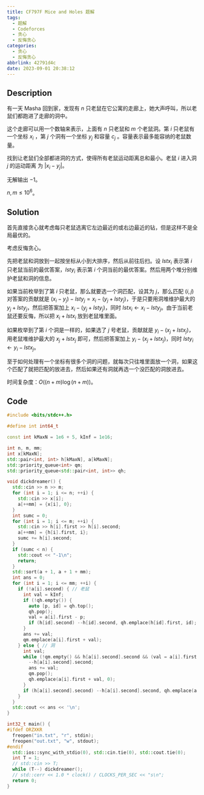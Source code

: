 ```yaml
---
title: CF797F Mice and Holes 题解
tags:
  - 题解
  - Codeforces
  - 贪心
  - 反悔贪心
categories:
  - 贪心
  - 反悔贪心
abbrlink: 42791d4c
date: 2023-09-01 20:38:12
---
```


## Description

有一天 Masha 回到家，发现有 $n$ 只老鼠在它公寓的走廊上，她大声呼叫，所以老鼠们都跑进了走廊的洞中。

这个走廊可以用一个数轴来表示，上面有 $n$ 只老鼠和 $m$ 个老鼠洞。第 $i$ 只老鼠有一个坐标 $x_i$ ，第 $j$ 个洞有一个坐标 $y_j$ 和容量 $c_j$ 。容量表示最多能容纳的老鼠数量。

找到让老鼠们全部都进洞的方式，使得所有老鼠运动距离总和最小。老鼠 $i$ 进入洞 $j$ 的运动距离 为 $|x_i − y_j|$。

无解输出 $-1$。

$n,m\leq 10^6$。

## Solution

首先直接贪心就考虑每只老鼠选离它左边最近的或右边最近的钻，但是这样不是全局最优的。

考虑反悔贪心。

先把老鼠和洞放到一起按坐标从小到大排序，然后从前往后扫。设 $lstx_i$ 表示第 $i$ 只老鼠当前的最优答案，$lsty_i$ 表示第 $i$ 个洞当前的最优答案。然后用两个堆分别维护老鼠和洞的信息。

如果当前枚举到了第 $i$ 只老鼠，那么就要选一个洞匹配，设其为 $j$，那么匹配 $(i,j)$ 对答案的贡献就是 $(x_i-y_j)-lsty_j=x_i-(y_j+lsty_j)$，于是只要用洞堆维护最大的 $y_j+lsty_j$，然后把答案加上 $x_i-(y_j+lsty_j)$，同时 $lstx_i\leftarrow x_i-lsty_j$。由于当前老鼠还要反悔，所以把 $x_i+lstx_i$ 放到老鼠堆里面。

如果枚举到了第 $i$ 个洞是一样的，如果选了 $j$ 号老鼠，贡献就是 $y_i-(x_j+lstx_j)$，用老鼠堆维护最大的 $x_j+lstx_j$ 即可，然后把答案加上 $y_i-(x_j+lstx_j)$，同时 $lsty_i\leftarrow y_i-lstx_j$。

至于如何处理有一个坐标有很多个洞的问题，就每次只往堆里面放一个洞，如果这个匹配了就把匹配的放进去，然后如果还有洞就再选一个没匹配的洞放进去。

时间复杂度：$O((n+m)\log (n+m))$。

## Code

```cpp
#include <bits/stdc++.h>

#define int int64_t

const int kMaxN = 1e6 + 5, kInf = 1e16;

int n, m, mm;
int x[kMaxN];
std::pair<int, int> h[kMaxN], a[kMaxN];
std::priority_queue<int> qm;
std::priority_queue<std::pair<int, int>> qh;

void dickdreamer() {
  std::cin >> n >> m;
  for (int i = 1; i <= n; ++i) {
    std::cin >> x[i];
    a[++mm] = {x[i], 0};
  }
  int sumc = 0;
  for (int i = 1; i <= m; ++i) {
    std::cin >> h[i].first >> h[i].second;
    a[++mm] = {h[i].first, i};
    sumc += h[i].second;
  }
  if (sumc < n) {
    std::cout << "-1\n";
    return;
  }
  std::sort(a + 1, a + 1 + mm);
  int ans = 0;
  for (int i = 1; i <= mm; ++i) {
    if (!a[i].second) { // 老鼠
      int val = kInf;
      if (!qh.empty()) {
        auto [p, id] = qh.top();
        qh.pop();
        val = a[i].first - p;
        if (h[id].second) --h[id].second, qh.emplace(h[id].first, id);
      }
      ans += val;
      qm.emplace(a[i].first + val);
    } else { // 洞
      int val;
      while (!qm.empty() && h[a[i].second].second && (val = a[i].first - qm.top()) < 0) {
        --h[a[i].second].second;
        ans += val;
        qm.pop();
        qh.emplace(a[i].first + val, 0);
      }
      if (h[a[i].second].second) --h[a[i].second].second, qh.emplace(a[i].first, a[i].second);
    }
  }
  std::cout << ans << '\n';
}

int32_t main() {
#ifdef ORZXKR
  freopen("in.txt", "r", stdin);
  freopen("out.txt", "w", stdout);
#endif
  std::ios::sync_with_stdio(0), std::cin.tie(0), std::cout.tie(0);
  int T = 1;
  // std::cin >> T;
  while (T--) dickdreamer();
  // std::cerr << 1.0 * clock() / CLOCKS_PER_SEC << "s\n";
  return 0;
}
```
